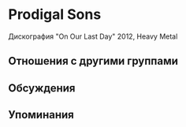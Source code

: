 # Prodigal Sons

Дискография
"On Our Last Day" 2012, Heavy Metal

## Отношения с другими группами


## Обсуждения


## Упоминания

